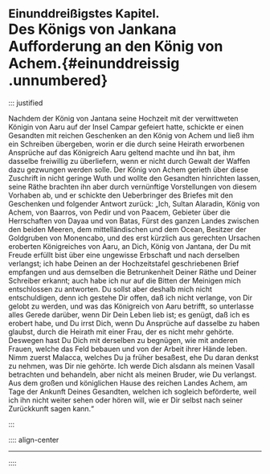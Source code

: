 # <small>Einunddreißigstes Kapitel.</small><br />Des Königs von Jankana Aufforderung an den König von Achem.{#einunddreissig .unnumbered}

::: justified

Nachdem der König von Jantana seine Hochzeit mit der verwittweten Königin von
Aaru auf der Insel Campar gefeiert hatte, schickte er einen Gesandten mit
reichen Geschenken an den König von Achem und ließ ihm ein Schreiben übergeben,
worin er die durch seine Heirath erworbenen Ansprüche auf das Königreich Aaru
geltend machte und ihn bat, ihm dasselbe freiwillig zu überliefern, wenn er
nicht durch Gewalt der Waffen dazu gezwungen werden solle. Der König von Achem
gerieth über diese Zuschrift in nicht geringe Wuth und wollte den Gesandten
hinrichten lassen, seine Räthe brachten ihn aber durch vernünftige Vorstellungen
von diesem Vorhaben ab, und er schickte den Ueberbringer des Briefes mit den
Geschenken und folgender Antwort zurück: „Ich, Sultan Alaradin, König von Achem,
von Baarros, von Pedir und von Paacem, Gebieter über die Herrschaften von Dayaa
und von Batas, Fürst des ganzen Landes zwischen den beiden Meeren, dem
mittelländischen und dem Ocean, Besitzer der Goldgruben von Monencabo, und des
erst kürzlich aus gerechten Ursachen eroberten Königreiches von Aaru, an Dich,
König von Jantana, der Du mit Freude erfüllt bist über eine ungewisse Erbschaft
und nach derselben verlangst; ich habe Deinen an der Hochzeitstafel
geschriebenen Brief empfangen und aus demselben die Betrunkenheit Deiner Räthe
und Deiner Schreiber erkannt; auch habe ich nur auf die Bitten der Meinigen mich
entschlossen zu antworten. Du sollst aber deshalb mich nicht entschuldigen, denn
ich gestehe Dir offen, daß ich nicht verlange, von Dir gelobt zu werden, und was
das Königreich von Aaru betrifft, so unterlasse alles Gerede darüber, wenn Dir
Dein Leben lieb ist; es genügt, daß ich es erobert habe, und Du irrst Dich, wenn
Du Ansprüche auf dasselbe zu haben glaubst, durch die Heirath mit einer Frau,
der es nicht mehr gehörte. Deswegen hast Du Dich mit derselben zu begnügen, wie
mit anderen Frauen, welche das Feld bebauen und von der Arbeit ihrer Hände
leben. Nimm zuerst Malacca, welches Du ja früher besaßest, ehe Du daran denkst
zu nehmen, was Dir nie gehörte. Ich werde Dich alsdann als meinen Vasall
betrachten und behandeln, aber nicht als meinen Bruder, wie Du verlangst. Aus
dem großen und königlichen Hause des reichen Landes Achem, am Tage der Ankunft
Deines Gesandten, welchen ich sogleich beförderte, weil ich ihn nicht weiter
sehen oder hören will, wie er Dir selbst nach seiner Zurückkunft sagen kann.“ 

:::

:::: align-center
****
::::
